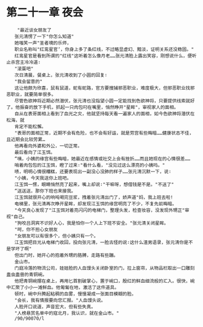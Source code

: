 # 第二十一章 夜会
        "最近谈女朋友了
       张元清愣了一下"你怎么知道"
       她嗤笑一声"圣者境的乐师，
       职业名称叫"红鸾星官‘，你身上多了条红线，不过略显虚幻、黯淡，证明关系还没稳固。"
       红鸾星官是看到所谓的"红线"这听着怎么像月老……张元清脸上露出笑容，刚想说什么，便听止杀宫主冷冷道∶
       "滚蛋吧"
       次日清晨，餐桌上，张元清收到了小圆的回复∶
       "我会留意的"
       这让他颇为欣喜，鼠有鼠道，蛇有蛇路，官方要搜捕邪恶职业，难度极大，但邪恶职业找邪恶职业，就要简单很多。
       尽管色欲神将近期必然潜伏，张元清也没指望小圆一定能找到色欲神将，只要提供线索就好了。他振奋的放下手机，抓起一只肉包叼在嘴里，悄然睁开"星眸"，审视家人的面相。
       自从在表哥面相上看到了血光之灾，他就坚持每天看一遍家人的面相，如今色欲神将潜伏在松海，就
       肯定不能松懈。
       "表哥的面相正常，近期不会有危险，也不会有好运，就是劳宫有些晦暗……健康状态不佳，且近期会比较劳累…
       他再看向外婆和外公，一切正常。
       最后看向了江玉饵。
       “咦，小姨的缘宫有些晦暗，她最近在感情或社交上会有挫折……而且她现在的心情很差……
       哨着肉包包的江玉饵，瞪了过来∶"看什么看，"没见过这么漂亮的小姨吗。"
       啧，明明心情很糟糕，还要表现出一副没心没肺的样子……张元清沉默一下，说∶
       "小姨，今天我送你上班吧。
       江玉饵一愣，眼睛悄然亮了起来，嘴上却说∶"干嘛呀，想借钱是不是。"不送了"
       “送送送，那你下班也来接我。
       江玉饵就很开心的响吨喝完豆浆，拽着张元清出门了，娇声道"妈，我上班去啦!
       电梯里，张元清再次睁开星眸，却发现江玉饵的缘宫明亮了不少，不复先前晦暗。
       "今天良心发现了"江玉饵对着亮闪闪的电梯门，整理头发，检查妆容，没发现外甥正"审视"自己。
       "狗咬吕洞宾不识好人心，我是怕你一个人上下班不安全。"张元清关闭星眸。
       "呵，你不担心女朋友
       "女朋友可以有很多个，但小姨只有一个。
       江玉饵把目光从电梯门收回，投向张元清，一脸古怪的说∶这什么渣男语录，张元清你是不是学坏了啊"
       但出门时，她开心的抱着外甥的胳膊，走路有些蹦。
       金山市。
       门庭冷落的物流公司，娃娃脸的人血馒头关闭卧室的门，拉上窗帘，从物品栏取出一口雕刻蛊虫蛊兽的青铜碗。
       他把青铜碗摆在桌上，再用匕首割破掌心，置于碗口，殷红的鲜血细流般的汇入。很快，碗中汇聚了小小一滩鲜血。他匍匐在地，激活了这件道具。
       顿时，碗中升腾起粘稠的血雾，慢慢凝成一张面目模糊的脸。
       "会长，我有情报要向您汇报。"人血馒头说。
       人脸开口说道，声音宏大，但有些失真。
       "人榜悬赏名单中的寇北月，我认识，就在金山市。"
       /90/90070/l